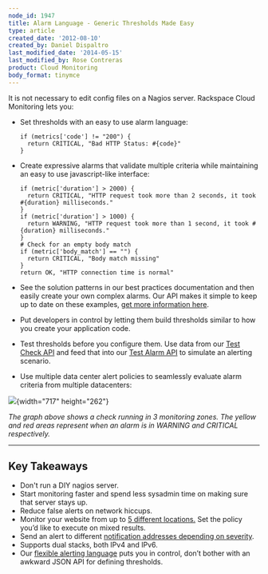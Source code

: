 ```yaml
---
node_id: 1947
title: Alarm Language - Generic Thresholds Made Easy
type: article
created_date: '2012-08-10'
created_by: Daniel Dispaltro
last_modified_date: '2014-05-15'
last_modified_by: Rose Contreras
product: Cloud Monitoring
body_format: tinymce
---
```


It is not necessary to edit config files on a Nagios server. Rackspace
Cloud Monitoring lets you:

-   Set thresholds with an easy to use alarm language:

        if (metrics['code'] != "200") {
          return CRITICAL, "Bad HTTP Status: #{code}"
        }

-   Create expressive alarms that validate multiple criteria while
    maintaining an easy to use javascript-like interface:

        if (metric['duration'] > 2000) {
          return CRITICAL, "HTTP request took more than 2 seconds, it took #{duration} milliseconds."
        }
        if (metric['duration'] > 1000) {
          return WARNING, "HTTP request took more than 1 second, it took #{duration} milliseconds."
        }
        # Check for an empty body match
        if (metric['body_match'] == "") {
          return CRITICAL, "Body match missing"
        }
        return OK, "HTTP connection time is normal"

-   See the solution patterns in our best practices documentation and
    then easily create your own complex alarms. Our API makes it simple
    to keep up to date on these examples, [get more information
    here](http://docs.rackspace.com/cm/api/v1.0/cm-devguide/content/service-alarm-examples.html).
-   Put developers in control by letting them build thresholds similar
    to how you create your application code.
-   Test thresholds before you configure them. Use data from our [Test
    Check
    API](http://docs.rackspace.com/cm/api/v1.0/cm-devguide/content/service-checks.html#service-checks-test)
    and feed that into our [Test Alarm
    API](http://docs.rackspace.com/cm/api/v1.0/cm-devguide/content/service-alarms.html#service-alarms-test)
    to simulate an alerting scenario.
-   Use multiple data center alert policies to seamlessly evaluate alarm
    criteria from multiple datacenters:

![](https://8026b2e3760e2433679c-fffceaebb8c6ee053c935e8915a3fbe7.ssl.cf2.rackcdn.com/field/image/Alarm%20Visualization_0.png){width="717"
height="262"}

*The graph above shows a check running in 3 monitoring zones. The yellow
and red areas represent when an alarm is in WARNING and CRITICAL
respectively.*

------------------------------------------------------------------------

Key Takeaways
-------------

-   Don't run a DIY nagios server.
-   Start monitoring faster and spend less sysadmin time on making sure
    that server stays up.
-   Reduce false alerts on network hiccups.
-   Monitor your website from up to [5
    different locations.](http://docs.rackspace.com/cm/api/v1.0/cm-devguide/content/service-monitoring-zones.html)
    Set the policy you&rsquo;d like to execute on mixed results.
-   Send an alert to different [notification addresses depending on
    severity](http://docs.rackspace.com/cm/api/v1.0/cm-devguide/content/service-notification-plans.html).
-   Supports dual stacks, both IPv4 and IPv6.
-   Our [flexible alerting
    language](http://docs.rackspace.com/cm/api/v1.0/cm-devguide/content/alerts-language.html)
    puts you in control, don&rsquo;t bother with an awkward JSON API for
    defining thresholds.



